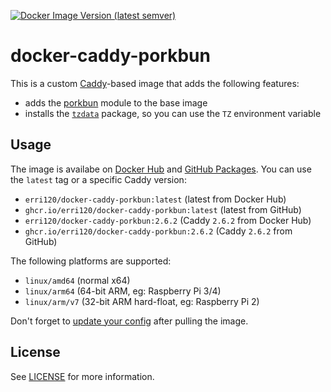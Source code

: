 [![Docker Image Version (latest semver)](https://img.shields.io/docker/v/erri120/docker-caddy-porkbun?label=Docker%20Hub)](https://hub.docker.com/r/erri120/docker-caddy-porkbun)

# docker-caddy-porkbun

This is a custom [Caddy](https://hub.docker.com/_/caddy)-based image that adds the following features:

- adds the [porkbun](https://github.com/caddy-dns/porkbun) module to the base image
- installs the [`tzdata`](https://wiki.alpinelinux.org/wiki/Setting_the_timezone) package, so you can use the `TZ` environment variable

## Usage

The image is availabe on [Docker Hub](https://hub.docker.com/r/erri120/docker-caddy-porkbun) and [GitHub Packages](https://github.com/erri120/docker-caddy-porkbun/pkgs/container/docker-caddy-porkbun). You can use the `latest` tag or a specific Caddy version:

- `erri120/docker-caddy-porkbun:latest` (latest from Docker Hub)
- `ghcr.io/erri120/docker-caddy-porkbun:latest` (latest from GitHub)
- `erri120/docker-caddy-porkbun:2.6.2` (Caddy `2.6.2` from Docker Hub)
- `ghcr.io/erri120/docker-caddy-porkbun:2.6.2` (Caddy `2.6.2` from GitHub)

The following platforms are supported:

- `linux/amd64` (normal x64)
- `linux/arm64` (64-bit ARM, eg: Raspberry Pi 3/4)
- `linux/arm/v7` (32-bit ARM hard-float, eg: Raspberry Pi 2)

Don't forget to [update your config](https://github.com/caddy-dns/porkbun#config-examples) after pulling the image.

## License

See [LICENSE](./LICENSE) for more information.
